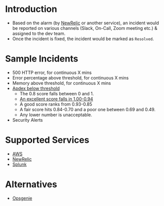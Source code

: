 # Introduction
- Based on the alarm (by [NewRelic](https://newrelic.com/) or another service), an incident would be reported on various channels (Slack, On-Call, Zoom meeting etc.) & assigned to the dev team.
- Once the incident is fixed, the incident would be marked as `Resolved`.

# Sample Incidents 
- 500 HTTP error, for continuous X mins
- Error percentage above threshold, for continuous X mins 
- Memory above threshold, for continuous X mins
- [Apdex below threshold](https://docs.newrelic.com/docs/apm/new-relic-apm/apdex/apdex-measure-user-satisfaction/)
  - The 0.8 score falls between 0 and 1. 
  - [An excellent score falls in 1.00-0.94](https://www.techtarget.com/searchitoperations/definition/Application-Performance-Index-Apdex)
  - A good score ranks from 0.93-0.85 
  - A fair score hits 0.84-0.70 and a poor one between 0.69 and 0.49. 
  - Any lower number is unacceptable.
- Security Alerts

# Supported Services
- [AWS](../../2_AWSServices)
- [NewRelic](../NewRelic.md)
- [Splunk](https://www.splunk.com)

# Alternatives
- [Opsgenie](https://www.atlassian.com/software/opsgenie/comparison/pagerduty)